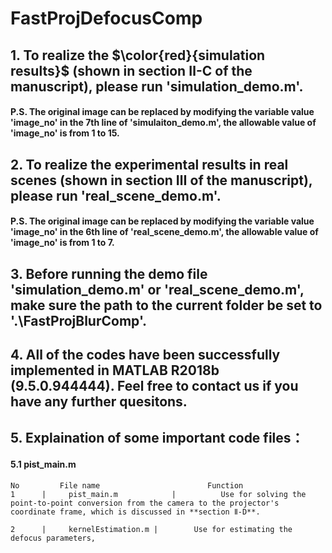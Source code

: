 # FastProjDefocusComp
## 1. To realize the $\color{red}{simulation results}$ (shown in **section Ⅱ-C** of the manuscript), please run 'simulation_demo.m'.
#### P.S. The original image can be replaced by modifying the variable value 'image_no' in the 7th line of 'simulaiton_demo.m', the allowable value of 'image_no' is from 1 to 15.

## 2. To realize the **experimental results in real scenes** (shown in **section Ⅲ** of the manuscript), please run 'real_scene_demo.m'.
#### P.S. The original image can be replaced by modifying the variable value 'image_no' in the 6th line of 'real_scene_demo.m', the allowable value of 'image_no' is from 1 to 7.

## 3. Before running the demo file 'simulation_demo.m' or 'real_scene_demo.m', make sure the path to the current folder be set to '.\FastProjBlurComp'.

## 4. All of the codes have been successfully implemented in MATLAB R2018b (9.5.0.944444). Feel free to contact us if you have any further quesitons.

## 5.  Explaination of some important code files：
#### 5.1 pist_main.m
    No	       File name		                Function
    1	   |     pist_main.m		    |          Use for solving the point-to-point conversion from the camera to the projector's coordinate frame, which is discussed in **section Ⅱ-D**.
    
    2	   |     kernelEstimation.m	|        Use for estimating the defocus parameters, 
